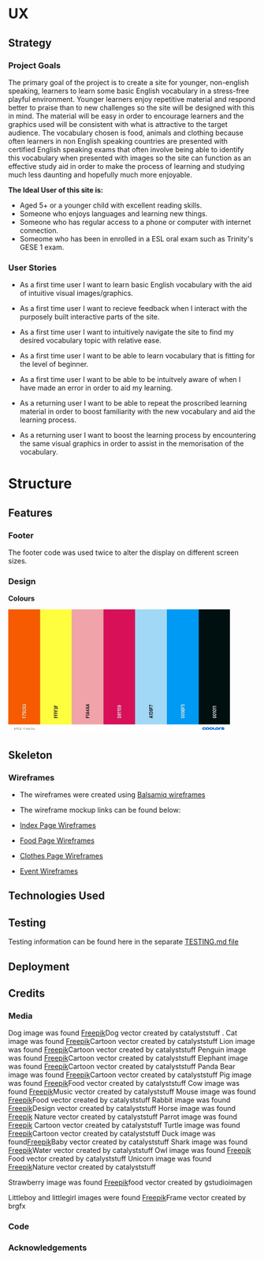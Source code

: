 # UX

## Strategy

### Project Goals

The primary goal of the project is to create a site for younger, non-english speaking, learners to learn some basic English vocabulary in a stress-free playful environment. Younger learners enjoy repetitive material and respond better to praise than to new challenges so the site will be designed with this in mind. The material will be easy in order to encourage learners and the graphics used will be consistent with what is attractive to the target audience. The vocabulary chosen is food, animals and clothing because often learners in non English speaking countries are presented with certified English speaking exams that often involve being able to identify this vocabulary when presented with images so the site can function as an effective study aid in order to make the process of learning and studying much less daunting and hopefully much more enjoyable.

**The Ideal User of this site is:**
* Aged 5+ or a younger child with excellent reading skills.
* Someone who enjoys languages and learning new things.
* Someone who has regular access to a phone or computer with internet connection.
* Someome who has been in enrolled in a ESL oral exam such as Trinity's GESE 1 exam.  

### User Stories
* As a first time user I want to learn basic English vocabulary with the aid of intuitive visual images/graphics.

* As a first time user I want to recieve feedback when I interact with the purposely built interactive parts of the site.

* As a first time user I want to intuitively navigate the site to find my desired vocabulary topic with relative ease.

* As a first time user I want to be able to learn vocabulary that is fitting for the level of beginner.

* As a first time user I want to be able to be intuitvely aware of when I have made an error in order to aid my learning.

* As a returning user I want to be able to repeat the proscribed learning material in order to boost familiarity with the new vocabulary and aid the learning process.

* As a returning user I want to boost the learning process by encountering the same visual graphics in order to assist in the memorisation of the vocabulary.
# Structure

## Features

### Footer
The footer code was used twice to alter the display on different screen sizes.

### Design
**Colours**

<img src="documentation/MS2-Palette (640x480).jpg" width="450" height="250" alt="milestone palette">

## Skeleton

### Wireframes

* The wireframes were created using [Balsamiq wireframes](https://balsamiq.com/)

* The wireframe mockup links can be found below:

* [Index Page Wireframes](documentation/wireframes/index-page-frames.pdf)

* [Food Page Wireframes](documentation/wireframes/food-page-frames.pdf)

* [Clothes Page Wireframes](documentation/wireframes/clothes-page-frames.pdf)

* [Event Wireframes](documentation/wireframes/event-frames.pdf)


## Technologies Used

## Testing
Testing information can be found here in the separate [TESTING.md file](TESTING.md)

## Deployment

## Credits

### Media
Dog image was found [Freepik]('https://www.freepik.com/vectors/dog')Dog vector created by catalyststuff .
Cat image was found [Freepik]('https://www.freepik.com/vectors/cartoon')Cartoon vector created by catalyststuff 
Lion image was found [Freepik]('https://www.freepik.com/vectors/logo')Cartoon vector created by catalyststuff
Penguin image was found [Freepik]('https://www.freepik.com/vectors/winter')Cartoon vector created by catalyststuff
Elephant image was found [Freepik]('https://www.freepik.com/vectors/baby')Cartoon vector created by catalyststuff
Panda Bear image was found [Freepik]('https://www.freepik.com/vectors/baby')Cartoon vector created by catalyststuff
Pig image was found [Freepik]('https://www.freepik.com/vectors/food')Food vector created by catalyststuff
Cow image was found [Freepik]('https://www.freepik.com/vectors/music')Music vector created by catalyststuff 
Mouse image was found [Freepik]('https://www.freepik.com/vectors/food')Food vector created by catalyststuff 
Rabbit image was found [Freepik]('https://www.freepik.com/vectors/design')Design vector created by catalyststuff 
Horse image was found [Freepik]('https://www.freepik.com/vectors/nature') Nature vector created by catalyststuff 
Parrot image was found [Freepik]('https://www.freepik.com/vectors/cartoon') Cartoon vector created by catalyststuff 
Turtle image was found [Freepik]('https://www.freepik.com/vectors/cartoon')Cartoon vector created by catalyststuff 
Duck image was found[Freepik]('https://www.freepik.com/vectors/baby')Baby vector created by catalyststuff 
Shark image was found [Freepik]('https://www.freepik.com/vectors/water')Water vector created by catalyststuff 
Owl image was found [Freepik]('https://www.freepik.com/vectors/food') Food vector created by catalyststuff 
Unicorn image was found [Freepik]('https://www.freepik.com/vectors/nature')Nature vector created by catalyststuff

Strawberry image was found [Freepik]('https://www.freepik.com/vectors/food')food vector created by gstudioimagen

Littleboy and littlegirl images were found [Freepik]('https://www.freepik.com/vectors/girl')Frame vector created by brgfx

### Code

### Acknowledgements